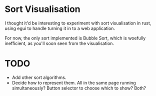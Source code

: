 # Sort Visualisation

I thought it'd be interesting to experiment with sort visualisation in rust, using egui to handle turning it in to a web application.

For now, the only sort implemented is Bubble Sort, which is woefully inefficient, as you'll soon seen from the visualisation.

# TODO
* Add other sort algorithms.
* Decide how to represent them.  All in the same page running simultaneously? Button selector to choose which to show? Both?
